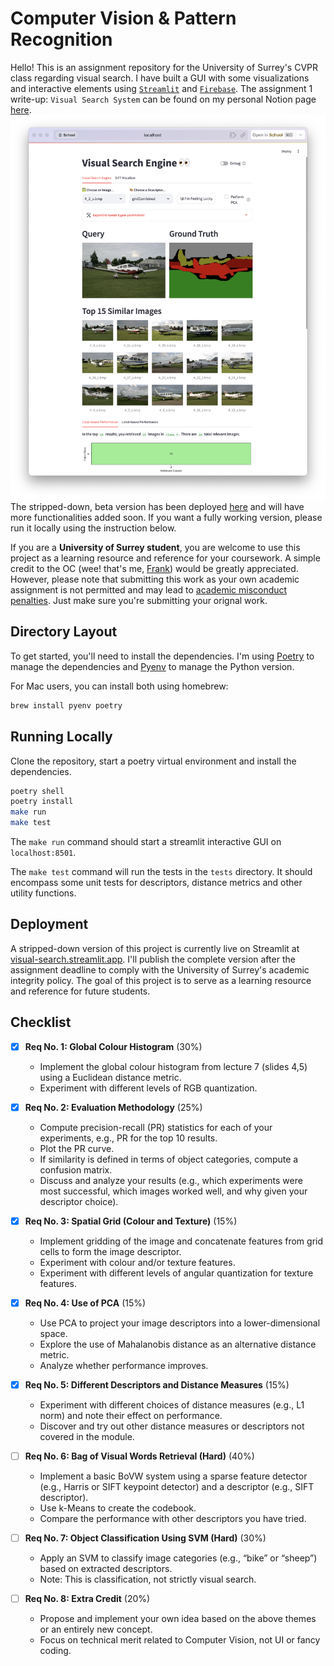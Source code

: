 # Computer Vision & Pattern Recognition
Hello! This is an assignment repository for the University of Surrey's CVPR class regarding visual search. I have built a GUI with some visualizations and interactive elements using [`Streamlit`](https://streamlit.io/) and [`Firebase`](https://firebase.google.com/). The assignment 1 write-up: `Visual Search System` can be found on my personal Notion page [here](https://www.notion.so/frankcholula/Visual-Search-System-1223b40fbcd5801abc19e3ceadf9cb6e?pvs=4).
![interactive GUI](assets/gui.png)
The stripped-down, beta version has been deployed [here](https://visual-search.streamlit.app/) and will have more functionalities added soon. If you want a fully working version, please run it locally using the instruction below.

If you are a **University of Surrey student**, you are welcome to use this project as a learning resource and reference for your coursework. A simple credit to the OC (wee! that's me, [Frank](https://frankcholula.notion.site/)) would be greatly appreciated. However, please note that submitting this work as your own academic assignment is not permitted and may lead to [academic misconduct penalties](https://www.surrey.ac.uk/office-student-complaints-appeals-and-regulation/academic-misconduct-and-appeals). Just make sure you're submitting your orignal work.
## Directory Layout
To get started, you'll need to install the dependencies. I'm using [Poetry](https://python-poetry.org/) to manage the dependencies and [Pyenv](https://github.com/pyenv/pyenv) to manage the Python version.

For Mac users, you can install both using homebrew:
```bash
brew install pyenv poetry
```

## Running Locally
Clone the repository, start a poetry virtual environment and install the dependencies.
```bash
poetry shell
poetry install
make run
make test
```

The `make run` command should start a streamlit interactive GUI on `localhost:8501`.

The `make test` command will run the tests in the `tests` directory. It should encompass some unit tests for descriptors, distance metrics and other utility functions.


## Deployment
A stripped-down version of this project is currently live on Streamlit at [visual-search.streamlit.app](https://visual-search.streamlit.app/). I'll publish the complete version after the assignment deadline to comply with the University of Surrey's academic integrity policy. The goal of this project is to serve as a learning resource and reference for future students.

## Checklist
- [x] **Req No. 1: Global Colour Histogram** (30%)  
  - Implement the global colour histogram from lecture 7 (slides 4,5) using a Euclidean distance metric.  
  - Experiment with different levels of RGB quantization.

- [x] **Req No. 2: Evaluation Methodology** (25%)  
  - Compute precision-recall (PR) statistics for each of your experiments, e.g., PR for the top 10 results.  
  - Plot the PR curve.  
  - If similarity is defined in terms of object categories, compute a confusion matrix.  
  - Discuss and analyze your results (e.g., which experiments were most successful, which images worked well, and why given your descriptor choice).

- [x] **Req No. 3: Spatial Grid (Colour and Texture)** (15%)  
  - Implement gridding of the image and concatenate features from grid cells to form the image descriptor.  
  - Experiment with colour and/or texture features.  
  - Experiment with different levels of angular quantization for texture features.

- [x] **Req No. 4: Use of PCA** (15%)  
  - Use PCA to project your image descriptors into a lower-dimensional space.  
  - Explore the use of Mahalanobis distance as an alternative distance metric.  
  - Analyze whether performance improves.

- [x] **Req No. 5: Different Descriptors and Distance Measures** (15%)  
  - Experiment with different choices of distance measures (e.g., L1 norm) and note their effect on performance.  
  - Discover and try out other distance measures or descriptors not covered in the module.

- [ ] **Req No. 6: Bag of Visual Words Retrieval (Hard)** (40%)  
  - Implement a basic BoVW system using a sparse feature detector (e.g., Harris or SIFT keypoint detector) and a descriptor (e.g., SIFT descriptor).  
  - Use k-Means to create the codebook.  
  - Compare the performance with other descriptors you have tried.

- [ ] **Req No. 7: Object Classification Using SVM (Hard)** (30%)  
  - Apply an SVM to classify image categories (e.g., “bike” or “sheep”) based on extracted descriptors.  
  - Note: This is classification, not strictly visual search.

- [ ] **Req No. 8: Extra Credit** (20%)  
  - Propose and implement your own idea based on the above themes or an entirely new concept.  
  - Focus on technical merit related to Computer Vision, not UI or fancy coding.
